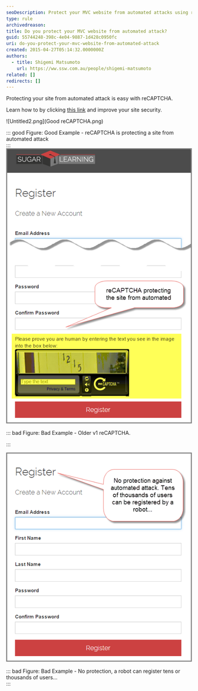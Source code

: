 ```yaml
---
seoDescription: Protect your MVC website from automated attacks using reCAPTCHA and ensure secure user registration.
type: rule
archivedreason:
title: Do you protect your MVC website from automated attack?
guid: 55744248-398c-4e04-9887-1d428c0950fc
uri: do-you-protect-your-mvc-website-from-automated-attack
created: 2015-04-27T05:14:32.0000000Z
authors:
  - title: Shigemi Matsumoto
    url: https://ww.ssw.com.au/people/shigemi-matsumoto
related: []
redirects: []
---
```


Protecting your site from automated attack is easy with reCAPTCHA.

<!--endintro-->

Learn how to by clicking [this link](https://shigemimatsumoto.wordpress.com/2015/04/27/protecting-mvc-web-application-with-recaptcha-22/) and improve your site security.

![Untitled2.png](Good reCAPTCHA.png)

::: good
Figure: Good Example - reCAPTCHA is protecting a site from automated attack  
:::
![Untitled.png](abd5fe_Untitled2.png)

::: bad
Figure: Bad Example - Older v1 reCAPTCHA.

:::

![Untitled.png](4141c3_Untitled.png)

::: bad
Figure: Bad Example - No protection, a robot can register tens or thousands of users...  
:::
